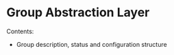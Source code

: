 Group Abstraction Layer
=========================

Contents:
* Group description, status and configuration structure
